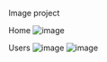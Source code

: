 Image project

Home
![image](https://github.com/hao1202/react-admin/assets/123229683/610edae1-e941-4e55-8781-4841b3640943)

Users
![image](https://github.com/hao1202/react-admin/assets/123229683/7c83b2e0-d57b-41b0-a8c3-9c3124b35391)
![image](https://github.com/hao1202/react-admin/assets/123229683/57f926ef-1a66-45cb-bb8c-b715af9cf6a1)

